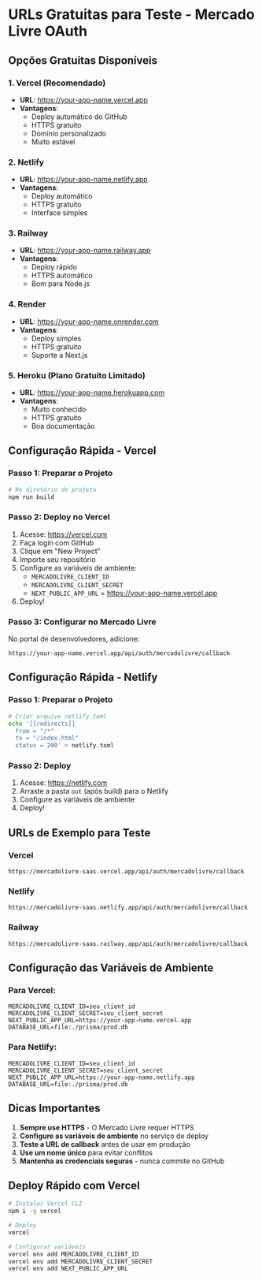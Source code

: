 # URLs Gratuitas para Teste - Mercado Livre OAuth

## Opções Gratuitas Disponíveis

### 1. **Vercel (Recomendado)**
- **URL**: https://your-app-name.vercel.app
- **Vantagens**: 
  - Deploy automático do GitHub
  - HTTPS gratuito
  - Domínio personalizado
  - Muito estável

### 2. **Netlify**
- **URL**: https://your-app-name.netlify.app
- **Vantagens**:
  - Deploy automático
  - HTTPS gratuito
  - Interface simples

### 3. **Railway**
- **URL**: https://your-app-name.railway.app
- **Vantagens**:
  - Deploy rápido
  - HTTPS automático
  - Bom para Node.js

### 4. **Render**
- **URL**: https://your-app-name.onrender.com
- **Vantagens**:
  - Deploy simples
  - HTTPS gratuito
  - Suporte a Next.js

### 5. **Heroku (Plano Gratuito Limitado)**
- **URL**: https://your-app-name.herokuapp.com
- **Vantagens**:
  - Muito conhecido
  - HTTPS gratuito
  - Boa documentação

## Configuração Rápida - Vercel

### Passo 1: Preparar o Projeto
```bash
# No diretório do projeto
npm run build
```

### Passo 2: Deploy no Vercel
1. Acesse: https://vercel.com
2. Faça login com GitHub
3. Clique em "New Project"
4. Importe seu repositório
5. Configure as variáveis de ambiente:
   - `MERCADOLIVRE_CLIENT_ID`
   - `MERCADOLIVRE_CLIENT_SECRET`
   - `NEXT_PUBLIC_APP_URL` = https://your-app-name.vercel.app
6. Deploy!

### Passo 3: Configurar no Mercado Livre
No portal de desenvolvedores, adicione:
```
https://your-app-name.vercel.app/api/auth/mercadolivre/callback
```

## Configuração Rápida - Netlify

### Passo 1: Preparar o Projeto
```bash
# Criar arquivo netlify.toml
echo '[[redirects]]
  from = "/*"
  to = "/index.html"
  status = 200' > netlify.toml
```

### Passo 2: Deploy
1. Acesse: https://netlify.com
2. Arraste a pasta `out` (após build) para o Netlify
3. Configure as variáveis de ambiente
4. Deploy!

## URLs de Exemplo para Teste

### Vercel
```
https://mercadolivre-saas.vercel.app/api/auth/mercadolivre/callback
```

### Netlify
```
https://mercadolivre-saas.netlify.app/api/auth/mercadolivre/callback
```

### Railway
```
https://mercadolivre-saas.railway.app/api/auth/mercadolivre/callback
```

## Configuração das Variáveis de Ambiente

### Para Vercel:
```env
MERCADOLIVRE_CLIENT_ID=seu_client_id
MERCADOLIVRE_CLIENT_SECRET=seu_client_secret
NEXT_PUBLIC_APP_URL=https://your-app-name.vercel.app
DATABASE_URL=file:./prisma/prod.db
```

### Para Netlify:
```env
MERCADOLIVRE_CLIENT_ID=seu_client_id
MERCADOLIVRE_CLIENT_SECRET=seu_client_secret
NEXT_PUBLIC_APP_URL=https://your-app-name.netlify.app
DATABASE_URL=file:./prisma/prod.db
```

## Dicas Importantes

1. **Sempre use HTTPS** - O Mercado Livre requer HTTPS
2. **Configure as variáveis de ambiente** no serviço de deploy
3. **Teste a URL de callback** antes de usar em produção
4. **Use um nome único** para evitar conflitos
5. **Mantenha as credenciais seguras** - nunca commite no GitHub

## Deploy Rápido com Vercel

```bash
# Instalar Vercel CLI
npm i -g vercel

# Deploy
vercel

# Configurar variáveis
vercel env add MERCADOLIVRE_CLIENT_ID
vercel env add MERCADOLIVRE_CLIENT_SECRET
vercel env add NEXT_PUBLIC_APP_URL
``` 